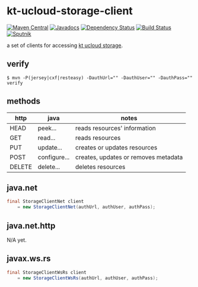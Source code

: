 # kt-ucloud-storage-client
[![Maven Central](https://img.shields.io/maven-central/v/com.github.jinahya/kt-ucloud-storage-client-jax-rs.svg?style=flat-square)](http://search.maven.org/#search%7Cgav%7C1%7Cg%3A%22com.github.jinahya%22%20AND%20a%3A%22kt-ucloud-storage-client-jax-rs%22)
[![Javadocs](http://www.javadoc.io/badge/com.github.jinahya/kt-ucloud-storage-client-jax-rs.svg?style=flat-square)](http://www.javadoc.io/doc/com.github.jinahya/kt-ucloud-storage-client-jax-rs)
[![Dependency Status](https://www.versioneye.com/user/projects/57a6194d0f64000041a9375e/badge.svg?style=flat-square)](https://www.versioneye.com/user/projects/57a6194d0f64000041a9375e)
[![Build Status](https://travis-ci.org/jinahya/kt-ucloud-storage-client-jax-rs.svg?style=flat-square&branch=develop)](https://travis-ci.org/jinahya/kt-ucloud-storage-client-jax-rs)
[![Sputnik](https://sputnik.ci/conf/badge)](https://sputnik.ci/app#/builds/jinahya/kt-ucloud-storage-client-jax-rs)

a set of clients for accessing [kt ucloud storage](https://ucloudbiz.olleh.com/portal/ktcloudportal.epc.productintro.ss.info.html).

## verify
```
$ mvn -P(jersey|cxf|resteasy) -DauthUrl="" -DauthUser="" -DauthPass="" verify
```

## methods
http  |java        |notes
------|------------|-----
HEAD  |peek...     |reads resources' information
GET   |read...     |reads resources
PUT   |update...   |creates or updates resources
POST  |configure...|creates, updates or removes metadata
DELETE|delete...   |deletes resources

## java.net
```java
final StorageClientNet client
    = new StorageClientNet(authUrl, authUser, authPass);
```
## java.net.http
N/A yet.

## javax.ws.rs
```java
final StorageClientWsRs client
    = new StorageClientWsRs(authUrl, authUser, authPass);
```
